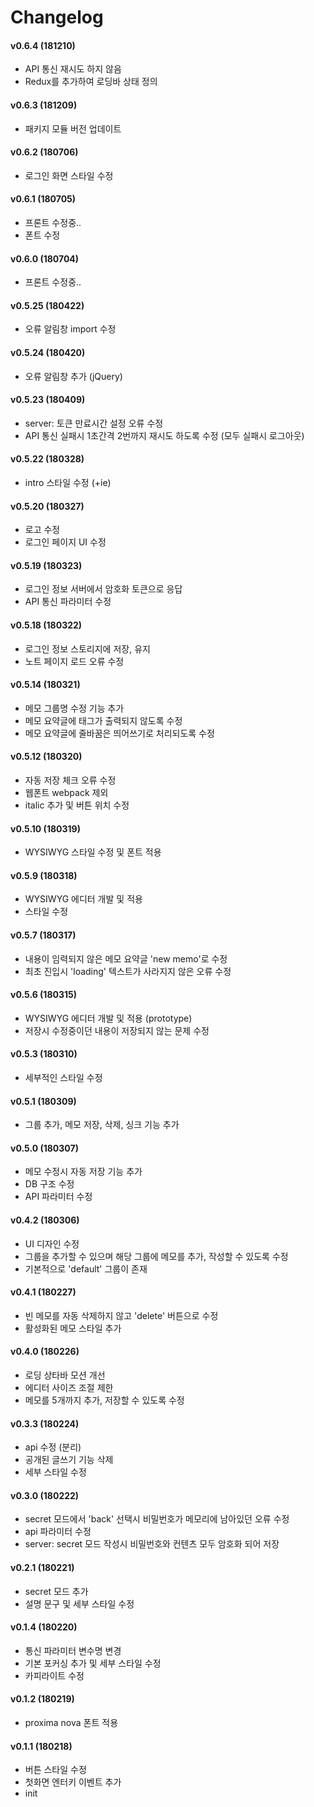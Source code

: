# Changelog

#### v0.6.4 (181210)
* API 통신 재시도 하지 않음
* Redux를 추가하여 로딩바 상태 정의

#### v0.6.3 (181209)
* 패키지 모듈 버전 업데이트

#### v0.6.2 (180706)
* 로그인 화면 스타일 수정

#### v0.6.1 (180705)
* 프론트 수정중..
* 폰트 수정

#### v0.6.0 (180704)
* 프론트 수정중..

#### v0.5.25 (180422)
* 오류 알림창 import 수정

#### v0.5.24 (180420)
* 오류 알림창 추가 (jQuery)

#### v0.5.23 (180409)
* server: 토큰 만료시간 설정 오류 수정
* API 통신 실패시 1초간격 2번까지 재시도 하도록 수정 (모두 실패시 로그아웃)

#### v0.5.22 (180328)
* intro 스타일 수정 (+ie)

#### v0.5.20 (180327)
* 로고 수정
* 로그인 페이지 UI 수정

#### v0.5.19 (180323)
* 로그인 정보 서버에서 암호화 토큰으로 응답
* API 통신 파라미터 수정

#### v0.5.18 (180322)
* 로그인 정보 스토리지에 저장, 유지
* 노트 페이지 로드 오류 수정

#### v0.5.14 (180321)
* 메모 그룹명 수정 기능 추가
* 메모 요약글에 태그가 출력되지 않도록 수정
* 메모 요약글에 줄바꿈은 띄어쓰기로 처리되도록 수정

#### v0.5.12 (180320)
* 자동 저장 체크 오류 수정
* 웹폰트 webpack 제외
* italic 추가 및 버튼 위치 수정

#### v0.5.10 (180319)
* WYSIWYG 스타일 수정 및 폰트 적용

#### v0.5.9 (180318)
* WYSIWYG 에디터 개발 및 적용
* 스타일 수정

#### v0.5.7 (180317)
* 내용이 임력되지 않은 메모 요약글 'new memo'로 수정
* 최초 진입시 'loading' 텍스트가 사라지지 않은 오류 수정

#### v0.5.6 (180315)
* WYSIWYG 에디터 개발 및 적용 (prototype)
* 저장시 수정중이던 내용이 저장되지 않는 문제 수정

#### v0.5.3 (180310)
* 세부적인 스타일 수정

#### v0.5.1 (180309)
* 그룹 추가, 메모 저장, 삭제, 싱크 기능 추가

#### v0.5.0 (180307)
* 메모 수정시 자동 저장 기능 추가
* DB 구조 수정
* API 파라미터 수정

#### v0.4.2 (180306)
* UI 디자인 수정
* 그룹을 추가할 수 있으며 해당 그룹에 메모를 추가, 작성할 수 있도록 수정
* 기본적으로 'default' 그룹이 존재

#### v0.4.1 (180227)
* 빈 메모를 자동 삭제하지 않고 'delete' 버튼으로 수정
* 활성화된 메모 스타일 추가

#### v0.4.0 (180226)
* 로딩 상타바 모션 개선
* 에디터 사이즈 조절 제한
* 메모를 5개까지 추가, 저장할 수 있도록 수정

#### v0.3.3 (180224)
* api 수정 (분리)
* 공개된 글쓰기 기능 삭제
* 세부 스타일 수정

#### v0.3.0 (180222)
* secret 모드에서 'back' 선택시 비밀번호가 메모리에 남아있던 오류 수정
* api 파라미터 수정
* server: secret 모드 작성시 비밀번호와 컨텐츠 모두 암호화 되어 저장

#### v0.2.1 (180221)
* secret 모드 추가
* 설명 문구 및 세부 스타일 수정

#### v0.1.4 (180220)
* 통신 파라미터 변수명 변경
* 기본 포커싱 추가 및 세부 스타일 수정
* 카피라이트 수정

#### v0.1.2 (180219)
* proxima nova 폰트 적용

#### v0.1.1 (180218)
* 버튼 스타일 수정
* 첫화면 엔터키 이벤트 추가
* init